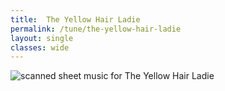 ```yaml
---
title:  The Yellow Hair Ladie
permalink: /tune/the-yellow-hair-ladie
layout: single
classes: wide
---
```


<img src="/tune/scan/the-yellow-hair-ladie.jpg" alt="scanned sheet music for The Yellow Hair Ladie">

